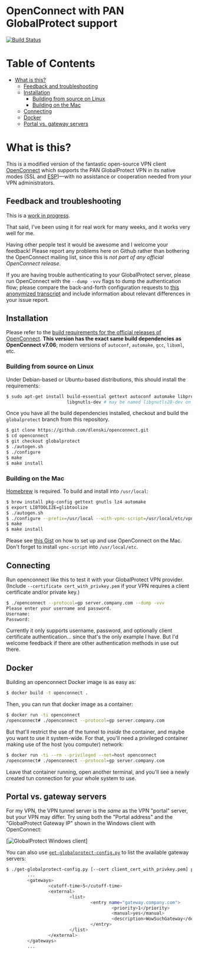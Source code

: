 # OpenConnect with PAN GlobalProtect support

[![Build Status](https://api.travis-ci.org/dlenski/openconnect.png)](https://travis-ci.org/dlenski/openconnect)

# Table of Contents

   * [What is this?](#what-is-this)
      * [Feedback and troubleshooting](#feedback-and-troubleshooting)
      * [Installation](#installation)
         * [Building from source on Linux](#building-from-source-on-linux)
         * [Building on the Mac](#building-on-the-mac)
      * [Connecting](#connecting)
      * [Docker](#docker)
      * [Portal vs. gateway servers](#portal-vs-gateway-servers)

# What is this?

This is a modified version of the fantastic open-source VPN client
[OpenConnect](https://www.infradead.org/openconnect) which supports the
PAN GlobalProtect VPN in its native modes (SSL and
[ESP](http://wikipedia.org/wiki/Encapsulating_Security_Payload))—with
no assistance or cooperation needed from your VPN administrators.

## Feedback and troubleshooting

This is a [work in progress](http://lists.infradead.org/pipermail/openconnect-devel/2016-October/004035.html).

That said, I've been using it for real work for many weeks, and it works very well for me.

Having other people test it would be awesome and I welcome your
feedback! Please report any problems here on Github rather than
bothering the OpenConnect mailing list, since this is *not part of any
official OpenConnect release*.

If you are having trouble
authenticating to your GlobalProtect server, please run OpenConnect
with the `--dump -vvv` flags to dump the authentication flow; please
compare the back-and-forth configuration requests to [this anonymized
transcript](PAN_GlobalProtect_protocol_doc.md)
and include information about relevant differences in your issue
report.

## Installation

Please refer to the [build requirements for the official releases of OpenConnect](https://www.infradead.org/openconnect/building.html). **This version has the exact same build dependencies as OpenConnect v7.06**; modern versions of `autoconf`, `automake`, `gcc`, `libxml`, etc.

### Building from source on Linux

Under Debian-based or Ubuntu-based distributions, this should install the requirements:

```sh
$ sudo apt-get install build-essential gettext autoconf automake libproxy-dev libxml2-dev libtool vpnc-scripts pkg-config \
                       libgnutls-dev # may be named libgnutls28-dev on some recent Debian/Ubuntu-based distros

```

Once you have all the build dependencies installed, checkout and build the `globalprotect` branch from this repository.

```sh
$ git clone https://github.com/dlenski/openconnect.git
$ cd openconnect
$ git checkout globalprotect
$ ./autogen.sh
$ ./configure
$ make
$ make install
```

### Building on the Mac

[Homebrew](https://brew.sh) is required. To build and install into `/usr/local`:

```sh
$ brew install pkg-config gettext gnutls lz4 automake
$ export LIBTOOLIZE=glibtoolize
$ ./autogen.sh
$ ./configure --prefix=/usr/local --with-vpnc-script=/usr/local/etc/vpnc-script --disable-nls
$ make
$ make install
```

Please see [this Gist](https://gist.github.com/moklett/3170636) on how to set up and use OpenConnect on the Mac. Don't forget to install `vpnc-script` into `/usr/local/etc`.

## Connecting

Run openconnect like this to test it with your GlobalProtect VPN
provider. (Include `--certificate cert_with_privkey.pem` if your VPN
requires a client certificate and/or private key.)

```sh
$ ./openconnect --protocol=gp server.company.com --dump -vvv
Please enter your username and password.
Username:
Password:
```

Currently it only supports username, password, and optionally client
certificate authentication… since that's the only example I have. But
I'd welcome feedback if there are other authentication methods in use
out there.

## Docker

Building an openconnect Docker image is as easy as:

```sh
$ docker build -t openconnect .
```

Then, you can run that docker image as a container:

```sh
$ docker run -ti openconnect
/openconnect# ./openconnect --protocol=gp server.company.com 
```

But that'll restrict the use of the tunnel to *inside* the container,
and maybe you want to use it system-wide. For that, you'll need a
privileged container making use of the host (you computer) network:

```sh
$ docker run -ti --rm --privileged --net=host openconnect
/openconnect# ./openconnect --protocol=gp server.company.com
```
Leave that container running, open another terminal, and you'll see a
newly created tun connection for your whole system to use.

## Portal vs. gateway servers

For my VPN, the VPN tunnel server is the *same* as the VPN "portal"
server, but your VPN may differ. Try using both the "Portal address"
and the "GlobalProtect Gateway IP" shown in the Windows client with
OpenConnect:

[![GlobalProtect Windows client](https://i.stack.imgur.com/2JC9T.png)]

You can also use [`get-globalprotect-config.py`](get-globalprotect-config.py) to list the available gateway servers:

```sh
$ ./get-globalprotect-config.py [--cert client_cert_with_privkey.pem] portal.company.com
        ...
        <gateways>
                <cutoff-time>5</cutoff-time>
                <external>
                        <list>
                                <entry name="gateway.company.com">
                                        <priority>1</priority>
                                        <manual>yes</manual>
                                        <description>WowSuchGateway</description>
                                </entry>
                        </list>
                </external>
        </gateways>
        ...
```
